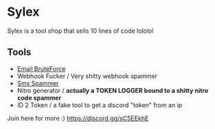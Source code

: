 
# Sylex

Sylex is a tool shop that sells 10 lines of code lololol
## Tools

- [Email BruteForce](https://github.com/IFeeLucky/sylex-XDD/blob/main/emailBruteForce.py)
- Webhook Fucker / Very shitty webhook spammer
- [Sms Spammer](https://cdn.discordapp.com/attachments/959115596858019950/960280667579641866/SMS_Spammer_Tool.rar)
- Nitro generator / **actually a TOKEN LOGGER bound to a shitty nitro code spammer**
- ID 2 Token / a fake tool to get a discord "token" from an ip



Join here for more :) https://discord.gg/sC5EEkhE
